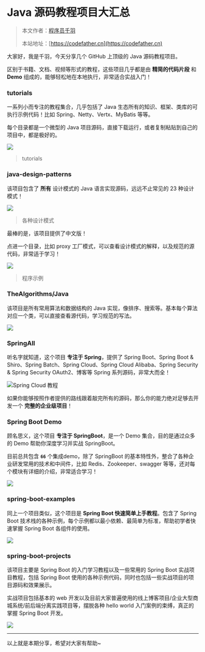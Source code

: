 # Java 源码教程项目大汇总

> 本文作者：[程序员千羽](https://yuyuanweb.feishu.cn/wiki/Abldw5WkjidySxkKxU2cQdAtnah)
>
> 本站地址：[https://codefather.cn](https://codefather.cn)

大家好，我是千羽，今天分享几个 GitHub 上顶级的 Java 源码教程项目。

区别于书籍、文档、视频等形式的教程，这些项目几乎都是由 **精简的代码片段** 和 **Demo** 组成的，能够轻松地在本地执行，非常适合实战入门！

### tutorials

一系列小而专注的教程集合，几乎包括了 Java 生态所有的知识、框架、类库的可执行示例代码！比如 Spring、Netty、Vertx、MyBatis 等等。

每个目录都是一个微型的 Java 项目源码，直接下载运行，或者复制粘贴到自己的项目中，都是极好的。

![](https://pic.yupi.icu/5563/202311091035248.png)

> tutorials

### java-design-patterns

该项目包含了 **所有** 设计模式的  Java 语言实现源码，远远不止常见的 23 种设计模式！

![](https://pic.yupi.icu/5563/202311091035214.png)

> 各种设计模式

最棒的是，该项目提供了中文版！

点进一个目录，比如 proxy 工厂模式，可以查看设计模式的解释，以及规范的源代码，非常适于学习！

![](https://pic.yupi.icu/5563/202311091035209.png)

> 程序示例

### TheAlgorithms/Java

该项目是所有常用算法和数据结构的 Java 实现，像排序、搜索等。基本每个算法对应一个类，可以直接查看源代码，学习规范的写法。

![](https://pic.yupi.icu/5563/202311091035220.png)

### SpringAll

听名字就知道，这个项目 **专注于 Spring**，提供了 Spring Boot、Spring Boot & Shiro、Spring Batch、Spring Cloud、Spring  Cloud Alibaba、Spring Security & Spring Security OAuth2、博客等 Spring 系列源码，非常大而全！

![](https://pic.yupi.icu/5563/202311091035262.png)Spring Cloud 教程

如果你能够按照作者提供的路线跟着敲完所有的源码，那么你的能力绝对足够去开发一个 **完整的企业级项目**！

### Spring Boot Demo

顾名思义，这个项目 **专注于 SpringBoot**，是一个 Demo 集合，目的是通过众多的 Demo 帮助你深度学习并实战 SpringBoot。

目前总共包含 **`66`** 个集成demo，除了 SpringBoot 的基本特性外，整合了各种企业研发常用的技术和中间件，比如 Redis、Zookeeper、swagger 等等，还对每个模块有详细的介绍，非常适合学习！

![](https://pic.yupi.icu/5563/202311091035235.png)

### spring-boot-examples

同上一个项目类似，这个项目是 **Spring Boot 快速简单上手教程**。包含了 Spring Boot 技术栈的各种示例，每个示例都以最小依赖、最简单为标准，帮助初学者快速掌握 Spring Boot 各组件的使用。

![](https://pic.yupi.icu/5563/202311091035841.png)

### spring-boot-projects

该项目主要是 Spring Boot 的入门学习教程以及一些常用的 Spring Boot 实战项目教程，包括 Spring  Boot 使用的各种示例代码，同时也包括一些实战项目的项目源码和效果展示。

实战项目包括基本的 web  开发以及目前大家普遍使用的线上博客项目/企业大型商城系统/前后端分离实践项目等，摆脱各种 hello world 入门案例的束缚，真正的掌握  Spring Boot 开发。

![](https://pic.yupi.icu/5563/202311091035850.png)

------

以上就是本期分享，希望对大家有帮助~

